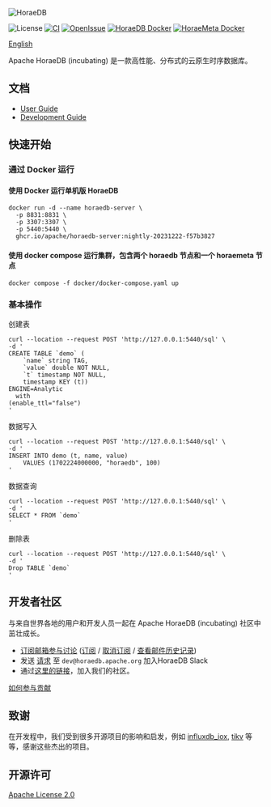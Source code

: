 ![HoraeDB](docs/logo/horaedb-banner-white-small.jpg)

![License](https://img.shields.io/badge/license-Apache--2.0-green.svg)
[![CI](https://github.com/apache/horaedb/actions/workflows/ci.yml/badge.svg)](https://github.com/apache/horaedb/actions/workflows/ci.yml)
[![OpenIssue](https://img.shields.io/github/issues/apache/horaedb)](https://github.com/apache/horaedb/issues)
[![HoraeDB Docker](https://img.shields.io/docker/v/apache/horaedb-server?logo=docker&label=horaedb-server)](https://hub.docker.com/r/apache/horaedb-server)
[![HoraeMeta Docker](https://img.shields.io/docker/v/apache/horaemeta-server?logo=docker&label=horaemeta-server)](https://hub.docker.com/r/apache/horaemeta-server)

[English](./README.md)

Apache HoraeDB (incubating) 是一款高性能、分布式的云原生时序数据库。

## 文档

- [User Guide](https://horaedb.apache.org/docs/getting-started/)
- [Development Guide](https://horaedb.apache.org/docs/dev/)

## 快速开始
### 通过 Docker 运行
#### 使用 Docker 运行单机版 HoraeDB
```
docker run -d --name horaedb-server \
  -p 8831:8831 \
  -p 3307:3307 \
  -p 5440:5440 \
  ghcr.io/apache/horaedb-server:nightly-20231222-f57b3827
```

#### 使用 docker compose 运行集群，包含两个 horaedb 节点和一个 horaemeta 节点

```
docker compose -f docker/docker-compose.yaml up
```

### 基本操作

创建表
```
curl --location --request POST 'http://127.0.0.1:5440/sql' \
-d '
CREATE TABLE `demo` (
    `name` string TAG,
    `value` double NOT NULL,
    `t` timestamp NOT NULL,
    timestamp KEY (t))
ENGINE=Analytic
  with
(enable_ttl="false")
'
```

数据写入
```
curl --location --request POST 'http://127.0.0.1:5440/sql' \
-d '
INSERT INTO demo (t, name, value)
    VALUES (1702224000000, "horaedb", 100)
'
```

数据查询
```
curl --location --request POST 'http://127.0.0.1:5440/sql' \
-d '
SELECT * FROM `demo`
'
```

删除表

```
curl --location --request POST 'http://127.0.0.1:5440/sql' \
-d '
Drop TABLE `demo`
'
```

## 开发者社区

与来自世界各地的用户和开发人员一起在 Apache HoraeDB (incubating) 社区中茁壮成长。

- [订阅邮箱参与讨论](mailto:dev-subscribe@horaedb.apache.org) ([订阅](mailto:dev-subscribe@horaedb.apache.org?subject=(send%20this%20email%20to%20subscribe)) / [取消订阅](mailto:dev-unsubscribe@horaedb.apache.org?subject=(send%20this%20email%20to%20unsubscribe)) / [查看邮件历史记录](https://lists.apache.org/list.html?dev@horaedb.apache.org))
- 发送 [请求](mailto:dev@horaedb.apache.org?subject=(Request%to%20join%20HoraeDB%20slack)) 至 `dev@horaedb.apache.org` 加入HoraeDB Slack
- 通过[这里的链接](http://horaedb.apache.org/community/)，加入我们的社区。

[如何参与贡献](CONTRIBUTING.md)

## 致谢

在开发程中，我们受到很多开源项目的影响和启发，例如 [influxdb_iox](https://github.com/influxdata/influxdb/tree/main), [tikv](https://github.com/tikv/tikv) 等等，感谢这些杰出的项目。

## 开源许可
[Apache License 2.0](./LICENSE)
